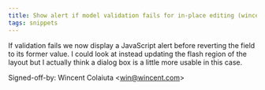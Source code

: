 ```yaml
---
title: Show alert if model validation fails for in-place editing (wincent.com, 21d51ba)
tags: snippets
---
```


If validation fails we now display a JavaScript alert before reverting the field to its former value. I could look at instead updating the flash region of the layout but I actually think a dialog box is a little more usable in this case.

Signed-off-by: Wincent Colaiuta &lt;win@wincent.com&gt;
